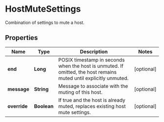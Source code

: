 # HostMuteSettings

Combination of settings to mute a host.

## Properties

| Name         | Type        | Description                                                                                                       | Notes      |
| ------------ | ----------- | ----------------------------------------------------------------------------------------------------------------- | ---------- |
| **end**      | **Long**    | POSIX timestamp in seconds when the host is unmuted. If omitted, the host remains muted until explicitly unmuted. | [optional] |
| **message**  | **String**  | Message to associate with the muting of this host.                                                                | [optional] |
| **override** | **Boolean** | If true and the host is already muted, replaces existing host mute settings.                                      | [optional] |

